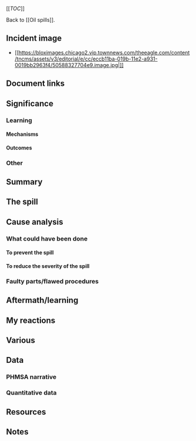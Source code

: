 [[_TOC_]]

Back to [[Oil spills]].

## Incident image
* [[https://bloximages.chicago2.vip.townnews.com/theeagle.com/content/tncms/assets/v3/editorial/e/cc/eccb11ba-019b-11e2-a931-0019bb2963f4/50588327704e9.image.jpg|]]

## Document links

## Significance

### Learning

#### Mechanisms

#### Outcomes

### Other

## Summary

## The spill

## Cause analysis

### What could have been done

#### To prevent the spill

#### To reduce the severity of the spill

### Faulty parts/flawed procedures

## Aftermath/learning

## My reactions

## Various

## Data

### PHMSA narrative

### Quantitative data

## Resources

## Notes